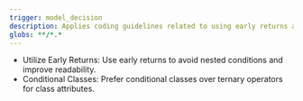 ```yaml
---
trigger: model_decision
description: Applies coding guidelines related to using early returns and conditional classes in all files.
globs: **/*.*
---
```

- Utilize Early Returns: Use early returns to avoid nested conditions and improve readability.
- Conditional Classes: Prefer conditional classes over ternary operators for class attributes.